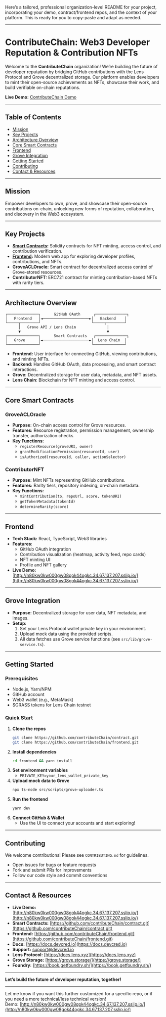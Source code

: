 Here’s a tailored, professional organization-level README for your project, incorporating your demo, contract/frontend repos, and the context of your platform. This is ready for you to copy-paste and adapt as needed.

---

# ContributeChain: Web3 Developer Reputation & Contribution NFTs

Welcome to the **ContributeChain** organization! We’re building the future of developer reputation by bridging GitHub contributions with the Lens Protocol and Grove decentralized storage. Our platform enables developers to mint their open-source achievements as NFTs, showcase their work, and build verifiable on-chain reputations.

**Live Demo:** [ContributeChain Demo](http://n80kw0kw000gw08gok44ogkc.34.67.137.207.sslip.io/)

---

## Table of Contents

- [Mission](#mission)
- [Key Projects](#key-projects)
- [Architecture Overview](#architecture-overview)
- [Core Smart Contracts](#core-smart-contracts)
- [Frontend](#frontend)
- [Grove Integration](#grove-integration)
- [Getting Started](#getting-started)
- [Contributing](#contributing)
- [Contact & Resources](#contact--resources)

---

## Mission

Empower developers to own, prove, and showcase their open-source contributions on-chain, unlocking new forms of reputation, collaboration, and discovery in the Web3 ecosystem.

---

## Key Projects

- **[Smart Contracts](https://github.com/contributeChain/contract.git):** Solidity contracts for NFT minting, access control, and contribution verification.
- **[Frontend](https://github.com/contributeChain/frontend.git):** Modern web app for exploring developer profiles, contributions, and NFTs.
- **GroveACLOracle:** Smart contract for decentralized access control of Grove-stored resources.
- **ContributorNFT:** ERC721 contract for minting contribution-based NFTs with rarity tiers.

---

## Architecture Overview

```
┌──────────────┐      GitHub OAuth      ┌──────────────┐
│   Frontend   │◄─────────────────────►│   Backend    │
└─────┬────────┘                       └─────┬────────┘
      │   Grove API / Lens Chain              │
      ▼                                       ▼
┌──────────────┐      Smart Contracts   ┌──────────────┐
│   Grove      │◄─────────────────────►│  Lens Chain  │
└──────────────┘                       └──────────────┘
```

- **Frontend:** User interface for connecting GitHub, viewing contributions, and minting NFTs.
- **Backend:** Handles GitHub OAuth, data processing, and smart contract interactions.
- **Grove:** Decentralized storage for user data, metadata, and NFT assets.
- **Lens Chain:** Blockchain for NFT minting and access control.

---

## Core Smart Contracts

### GroveACLOracle

- **Purpose:** On-chain access control for Grove resources.
- **Features:** Resource registration, permission management, ownership transfer, authorization checks.
- **Key Functions:**
  - `registerResource(groveURI, owner)`
  - `grantModificationPermission(resourceId, user)`
  - `isAuthorized(resourceId, caller, actionSelector)`

### ContributorNFT

- **Purpose:** Mint NFTs representing GitHub contributions.
- **Features:** Rarity tiers, repository indexing, on-chain metadata.
- **Key Functions:**
  - `mintContribution(to, repoUrl, score, tokenURI)`
  - `getTokenMetadata(tokenId)`
  - `determineRarity(score)`

---

## Frontend

- **Tech Stack:** React, TypeScript, Web3 libraries
- **Features:**
  - GitHub OAuth integration
  - Contribution visualization (heatmap, activity feed, repo cards)
  - NFT minting UI
  - Profile and NFT gallery
- **Live Demo:** [http://n80kw0kw000gw08gok44ogkc.34.67.137.207.sslip.io/](http://n80kw0kw000gw08gok44ogkc.34.67.137.207.sslip.io/)

---

## Grove Integration

- **Purpose:** Decentralized storage for user data, NFT metadata, and images.
- **Setup:**
  1. Set your Lens Protocol wallet private key in your environment.
  2. Upload mock data using the provided scripts.
  3. All data fetches use Grove service functions (see `src/lib/grove-service.ts`).

---

## Getting Started

### Prerequisites

- Node.js, Yarn/NPM
- GitHub account
- Web3 wallet (e.g., MetaMask)
- $GRASS tokens for Lens Chain testnet

### Quick Start

1. **Clone the repos**  
   ```sh
   git clone https://github.com/contributeChain/contract.git
   git clone https://github.com/contributeChain/frontend.git
   ```
2. **Install dependencies**  
   ```sh
   cd frontend && yarn install
   ```
3. **Set environment variables**  
   - `PRIVATE_KEY=your_lens_wallet_private_key`
4. **Upload mock data to Grove**  
   ```sh
   npx ts-node src/scripts/grove-uploader.ts
   ```
5. **Run the frontend**  
   ```sh
   yarn dev
   ```
6. **Connect GitHub & Wallet**  
   - Use the UI to connect your accounts and start exploring!

---

## Contributing

We welcome contributions! Please see `CONTRIBUTING.md` for guidelines.

- Open issues for bugs or feature requests
- Fork and submit PRs for improvements
- Follow our code style and commit conventions

---

## Contact & Resources

- **Live Demo:** [http://n80kw0kw000gw08gok44ogkc.34.67.137.207.sslip.io/](http://n80kw0kw000gw08gok44ogkc.34.67.137.207.sslip.io/)
- **Smart Contracts:** [https://github.com/contributeChain/contract.git](https://github.com/contributeChain/contract.git)
- **Frontend:** [https://github.com/contributeChain/frontend.git](https://github.com/contributeChain/frontend.git)
- **Docs:** [https://docs.devcred.io](https://docs.devcred.io)
- **Support:** [support@devcred.io](mailto:support@devcred.io)
- **Lens Protocol:** [https://docs.lens.xyz](https://docs.lens.xyz)
- **Grove Storage:** [https://grove.storage/](https://grove.storage/)
- **Foundry:** [https://book.getfoundry.sh/](https://book.getfoundry.sh/)

---

**Let’s build the future of developer reputation, together!**

---

Let me know if you want this further customized for a specific repo, or if you need a more technical/less technical version!  
Demo: [http://n80kw0kw000gw08gok44ogkc.34.67.137.207.sslip.io/](http://n80kw0kw000gw08gok44ogkc.34.67.137.207.sslip.io/)
